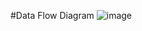 #Data Flow Diagram
![image](https://cloud.githubusercontent.com/assets/11622664/13581103/ebb46550-e46a-11e5-815f-28e0db8cff43.png)


